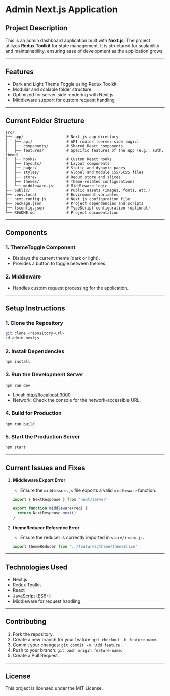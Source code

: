 # Admin Next.js Application

## **Project Description**

This is an admin dashboard application built with **Next.js**. The project utilizes **Redux Toolkit** for state management. It is structured for scalability and maintainability, ensuring ease of development as the application grows.

---

## **Features**

- Dark and Light Theme Toggle using Redux Toolkit
- Modular and scalable folder structure
- Optimized for server-side rendering with Next.js
- Middleware support for custom request handling

---

## **Current Folder Structure**

```
src/
├── app/                   # Next.js app directory
│   ├── api/               # API routes (server-side logic)
│   ├── components/        # Shared React components
│   ├── features/          # Specific features of the app (e.g., auth, theme)
│   ├── hooks/             # Custom React hooks
│   ├── layouts/           # Layout components
│   ├── pages/             # Static and dynamic pages
│   ├── styles/            # Global and module CSS/SCSS files
│   ├── store/             # Redux store and slices
│   ├── themes/            # Theme-related configurations
│   └── middleware.js      # Middleware logic
├── public/                # Public assets (images, fonts, etc.)
├── .env.local             # Environment variables
├── next.config.js         # Next.js configuration file
├── package.json           # Project dependencies and scripts
├── tsconfig.json          # TypeScript configuration (optional)
└── README.md              # Project documentation
```

---

## **Components**

### **1. ThemeToggle Component**

- Displays the current theme (dark or light).
- Provides a button to toggle between themes.

### **2. Middleware**

- Handles custom request processing for the application.

---

## **Setup Instructions**

### **1. Clone the Repository**

```bash
git clone <repository-url>
cd admin-nextjs
```

### **2. Install Dependencies**

```bash
npm install
```

### **3. Run the Development Server**

```bash
npm run dev
```

- Local: [http://localhost:3000](http://localhost:3000)
- Network: Check the console for the network-accessible URL.

### **4. Build for Production**

```bash
npm run build
```

### **5. Start the Production Server**

```bash
npm start
```

---

## **Current Issues and Fixes**

1. **Middleware Export Error**

   - Ensure the `middleware.js` file exports a valid `middleware` function.

   ```javascript
   import { NextResponse } from 'next/server'

   export function middleware(req) {
     return NextResponse.next()
   }
   ```

2. **themeReducer Reference Error**
   - Ensure the reducer is correctly imported in `store/index.js`.
   ```javascript
   import themeReducer from '../features/theme/themeSlice'
   ```

---

## **Technologies Used**

- Next.js
- Redux Toolkit
- React
- JavaScript (ES6+)
- Middleware for request handling

---

## **Contributing**

1. Fork the repository.
2. Create a new branch for your feature: `git checkout -b feature-name`.
3. Commit your changes: `git commit -m 'Add feature'`.
4. Push to your branch: `git push origin feature-name`.
5. Create a Pull Request.

---

## **License**

This project is licensed under the MIT License.
